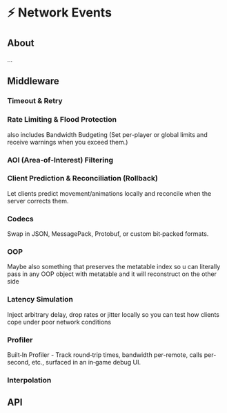 # ⚡ Network Events

## About

...

## Middleware

### Timeout & Retry

### Rate Limiting & Flood Protection

also includes Bandwidth Budgeting (Set per-player or global limits and receive warnings when you exceed them.)

### AOI (Area‑of‑Interest) Filtering

### Client Prediction & Reconciliation (Rollback)

Let clients predict movement/animations locally and reconcile when the server corrects them.

### Codecs

Swap in JSON, MessagePack, Protobuf, or custom bit‑packed formats.

### OOP

Maybe also something that preserves the metatable index so u can literally pass in any OOP object with metatable and it will reconstruct on the other side

### Latency Simulation

Inject arbitrary delay, drop rates or jitter locally so you can test how clients cope under poor network conditions

### Profiler

Built‑In Profiler - Track round‑trip times, bandwidth per-remote, calls per-second, etc., surfaced in an in‑game debug UI.

### Interpolation

## API
